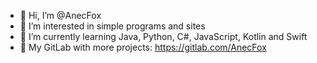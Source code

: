 - 👋 Hi, I’m @AnecFox
- 👀 I’m interested in simple programs and sites
- 🌱 I’m currently learning Java, Python, C#, JavaScript, Kotlin and Swift
- 🦊 My GitLab with more projects: https://gitlab.com/AnecFox

<!---
AnecFox/AnecFox is a ✨ special ✨ repository because its `README.md` (this file) appears on your GitHub profile.
You can click the Preview link to take a look at your changes.
--->
